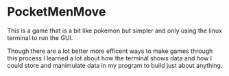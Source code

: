 # PocketMenMove
This is a game that is a bit like pokemon but simpler and only using the linux terminal to run the GUI.

Though there are a lot better more efficent ways to make games through this process I learned a lot about how the terminal shows data and how I could store and manimulate data in my program to build just about anything.
